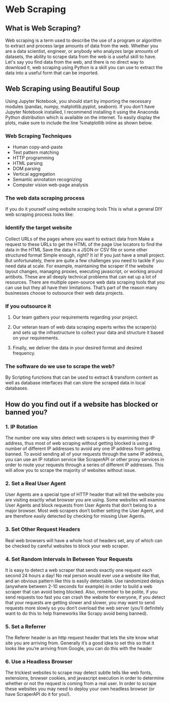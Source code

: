 # Web Scraping

## What is Web Scraping?
Web scraping is a term used to describe the use of a program or algorithm to extract and process large amounts of data from the web. Whether you are a data scientist,
engineer, or anybody who analyzes large amounts of datasets, the ability to scrape data from the web is a useful skill to have. Let's say you find data from the web,
and there is no direct way to download it, web scraping using Python is a skill you can use to extract the data into a useful form that can be imported.

## Web Scraping using Beautiful Soup
Using Jupyter Notebook, you should start by importing the necessary modules (pandas, numpy, matplotlib.pyplot, seaborn). If you don't have Jupyter Notebook installed,
I recommend installing it using the Anaconda Python distribution which is available on the internet.
To easily display the plots, make sure to include the line %matplotlib inline as shown below.

### Web Scraping Techniques
- Human copy-and-paste
- Text pattern matching
- HTTP programming
- HTML parsing
- DOM parsing
- Vertical aggregation
- Semantic annotation recognizing
- Computer vision web-page analysis


### The web data scraping process

If you do it yourself using website scraping tools
This is what a general DIY web scraping process looks like:

### Identify the target website

Collect URLs of the pages where you want to extract data from
Make a request to these URLs to get the HTML of the page
Use locators to find the data in the HTML
Save the data in a JSON or CSV file or some other structured format
Simple enough, right? It is! If you just have a small project. But unfortunately, there are quite a few challenges you need to tackle if you need data at scale. For example, maintaining the scraper if the website layout changes, managing proxies, executing javascript, or working around antibots. These are all deeply technical problems that can eat up a lot of resources. There are multiple open-source web data scraping tools that you can use but they all have their limitations. That’s part of the reason many businesses choose to outsource their web data projects.

### If you outsource it

1. Our team gathers your requirements regarding your project.

2. Our veteran team of web data scraping experts writes the scraper(s) and sets up the infrastructure to collect your data and structure it based on your requirements.

3. Finally, we deliver the data in your desired format and desired frequency.


###  The software do we use to scrape the web?
By Scripting functions that can be used to extract & transform content as well as database interfaces that can store the scraped data in local databases.


## How do you find out if a website has blocked or banned you?
### 1. IP Rotation
The number one way sites detect web scrapers is by examining their IP address, thus most of web scraping without getting blocked is using a number of different IP addresses to avoid any one IP address from getting banned. To avoid sending all of your requests through the same IP address, you can use an IP rotation service like ScraperAPI or other proxy services in order to route your 
requests through a series of different IP addresses. This will allow you to scrape the majority of websites without issue.

### 2. Set a Real User Agent
User Agents are a special type of HTTP header that will tell the website you are visiting exactly what browser you are using. Some websites will examine User Agents and block requests from User Agents that don’t belong to a major browser.
Most web scrapers don’t bother setting the User Agent, and are therefore easily detected by checking for missing User Agents. 

### 3. Set Other Request Headers
Real web browsers will have a whole host of headers set, any of which can be checked by careful websites to block your web scraper.

### 4. Set Random Intervals In Between Your Requests
It is easy to detect a web scraper that sends exactly one request each second 24 hours a day! No real person would ever use a website like that, and an obvious pattern like this is easily detectable. Use randomized delays (anywhere between 2-10 seconds for example) in order to build a web scraper that can avoid being blocked. Also, remember to be polite, if you send requests too fast you can crash the website for everyone, if you detect that your requests are getting slower and slower, 
you may want to send requests more slowly so you don’t overload the web server (you’ll definitely want to do this to help frameworks like Scrapy avoid being banned).

### 5. Set a Referrer
The Referer header is an http request header that lets the site know what site you are arriving from.
Generally it’s a good idea to set this so that it looks like you’re arriving from Google, you can do this with the header

### 6. Use a Headless Browser
The trickiest websites to scrape may detect subtle tells like web fonts, extensions, browser cookies, and javascript execution in order to determine whether or not the request is coming from a real user.
In order to scrape these websites you may need to deploy your own headless browser (or have ScraperAPI do it for you!).
